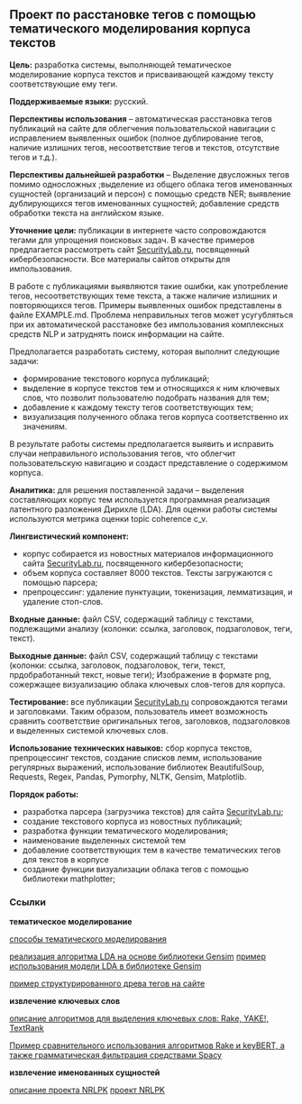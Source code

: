 ## Проект по расстановке тегов с помощью тематического моделирования корпуса текстов

**Цель:** разработка системы, выполняющей тематическое моделирование корпуса текстов и присваивающей каждому тексту соответствующие ему теги.

**Поддерживаемые языки:** русский.

**Перспективы использования** – автоматическая расстановка тегов публикаций на сайте для облегчения пользовательской навигации с исправлением выявленных ошибок (полное дублирование тегов, наличие излишних тегов, несоответствие тегов и текстов, отсутствие тегов и т.д.). 

**Перспективы дальнейшей разработки** – Выделение двусложных тегов помимо односложных ;выделение из общего облака тегов именованных сущностей (организаций и персон) с помощью средств NER; выявление дублирующихся тегов именованных сущностей; добавление средств обработки текста на английском языке.

**Уточнение цели:** публикации в интернете часто сопровождаются тегами для упрощения поисковых задач. В качестве примеров предлагается рассмотреть сайт [SecurityLab.ru](https://www.securitylab.ru/), посвященный кибербезопасности. Все материалы сайтов открыты для импользования.

В работе с публикациями выявляются такие ошибки, как употребление тегов, несоответствующих теме текста, а также наличие излишних и повторяющихся тегов. Примеры выявленных ошибок представлены в файле EXAMPLE.md. Проблема неправильных тегов может усугубляться при их автоматической расстановке без импользования комплексных средств NLP и затруднять поиск информации на сайте.

Предполагается разработать систему, которая выполнит следующие задачи:
- формирование текстового корпуса публикаций;
- выделение в корпусе текстов тем и относящихся к ним ключевых слов, что позволит пользователю подобрать названия для тем;
- добавление к каждому тексту тегов соответствующих тем;
- визуализация полученного облака тегов корпуса соответственно их значениям.

В результате работы системы предполагается выявить и исправить случаи неправильного использования тегов, что облегчит пользовательскую навигацию и создаст представление о содержимом корпуса.

**Аналитика:** для решения поставленной задачи – выделения составляющих корпус тем используется программная реализация латентного разложения Дирихле (LDA). Для оценки работы системы используются метрика оценки topic coherence c_v.

**Лингвистический компонент:**
- корпус собирается из новостных материалов информационного сайта [SecurityLab.ru](https://www.securitylab.ru/), посвященного кибербезопасности;
- объем корпуса составляет 8000 текстов. Тексты загружаются с помощью парсера;
- препроцессинг: удаление пунктуации, токенизация, лемматизация, и удаление стоп-слов.

**Входные данные:** файл CSV, содержащий таблицу с текстами, подлежащими анализу (колонки: ссылка, заголовок, подзаголовок, теги, текст).

**Выходные данные:** файл CSV, содержащий таблицу с текстами (колонки: ссылка, заголовок, подзаголовок, теги, текст, прдобработанный текст, новые теги); Изображение в формате png, сожержащее визуализацию облака ключевых слов-тегов для корпуса.

**Тестирование:** все публикации [SecurityLab.ru](https://www.securitylab.ru/) сопровождаются тегами и заголовками. Таким образом, пользователь имеет возможность сравнить соответствие оригинальных тегов, заголовков, подзаголовков и выделенных системой ключевых слов.

**Использование технических навыков:** сбор корпуса текстов, препроцессинг текстов, создание списков лемм, использование регулярных выражений, использование библиотек BeautifulSoup, Requests, Regex, Pandas, Pymorphy, NLTK, Gensim, Matplotlib.

**Порядок работы:**
- разработка парсера (загрузчика текстов) для сайта [SecurityLab.ru](https://www.securitylab.ru/);
- создание текстового корпуса из новостных публикаций;
- разработка функции тематического моделирования;
- наименование выделенных системой тем
- добавление соответствующих тем в качестве тематических тегов для текстов в корпусе
- создание функции визуализации облака тегов с помощью библиотеки mathplotter;
 
### Ссылки

**тематическое моделирование**

[cпособы тематического моделирования](https://sysblok.ru/knowhow/kak-ponjat-o-chem-tekst-ne-chitaja-ego/)

[реализация алгоритма LDA на основе библиотеки Gensim](https://sysblok.ru/nlp/kak-sdelat-tematicheskoe-modelirovanie/)
[пример использования модели LDA в библиотеке Gensim](https://radimrehurek.com/gensim/models/ldamodel.html)

[пример структурированного древа тегов на сайте](https://eda.ru/)

**извлечение ключевых слов**

[описание алгоритмов для выделения ключевых слов: Rake, YAKE!, TextRank](https://vc.ru/newtechaudit/449493-algoritmy-dlya-vydeleniya-klyuchevyh-slov-rake-yake-textrank)

[Пример сравнительного использования алгоритмов Rake и keyBERT, а также грамматическая фильтрация средствами Spacy](https://towardsdatascience.com/keyword-extraction-a-benchmark-of-7-algorithms-in-python-8a905326d93f)

**извлечение именованных сущностей**

[описание проекта NRLPK](https://habr.com/ru/post/468141/)
[проект NRLPK](https://github.com/avl33/nrlpk)
